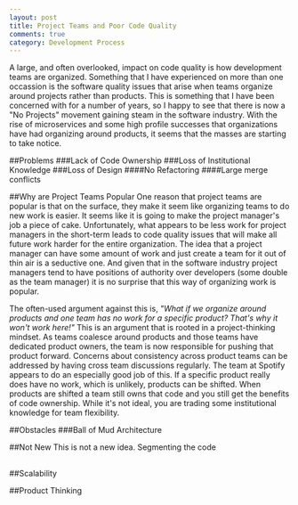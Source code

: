 ```yaml
---
layout: post
title: Project Teams and Poor Code Quality 
comments: true
category: Development Process
---
```


A large, and often overlooked, impact on code quality is how development teams are organized. Something that I have experienced
on more than one occassion is the software quality issues that arise when teams organize around projects rather than products. 
This is something that I have been concerned with for a number of years, so I happy to see that there is now a "No Projects" movement 
gaining steam in the software industry. With the rise of microservices and some high profile successes that organizations have had 
organizing around products, it seems that the masses are starting to take notice.

<!--more-->
##Problems
###Lack of Code Ownership
###Loss of Institutional Knowledge
###Loss of Design
####No Refactoring
####Large merge conflicts


##Why are Project Teams Popular
One reason that project teams are popular is that on the surface, they make it seem like organizing teams to do new work is easier. It seems
like it is going to make the project manager's job a piece of cake.
Unfortunately, what appears to be less work for project managers in the short-term leads to code quality issues that will make
all future work harder for the entire organization. The idea that a project manager can have some amount of work and just create a team for it out of thin air is a seductive one. And given
that in the software industry project managers tend to have positions of authority over developers (some double as the team manager) it
is no surprise that this way of organizing work is popular.

The often-used argument against this is, *"What if we organize around products and one team has no work for a specific product? That's why
it won't work here!"* This is an argument that is rooted in a project-thinking mindset. As teams coalesce around products and those teams
have dedicated product owners, the team is now responsible for pushing that product forward. Concerns about consistency across product teams
can be addressed by having cross team discussions regularly. The team at Spotify appears to do an especially good job of this.  If a specific product
really does have no work, which is unlikely, products can be shifted.  When products are shifted a team still owns that code and you
still get the benefits of code ownership. While it's not ideal, you are trading some institutional knowledge for team flexibility. 



##Obstacles
###Ball of Mud Architecture

##Not New
This is not a new idea. Segmenting the code 

##


##Scalability

##Product Thinking

